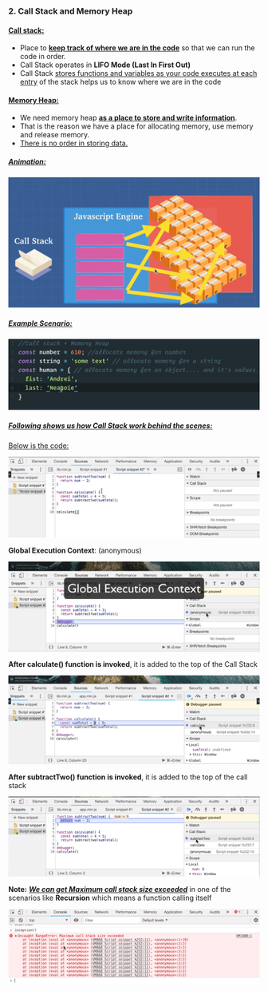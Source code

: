 ### 2. Call Stack and Memory Heap

#### <ins>Call stack:</ins>

- Place to <ins>**keep track of where we are in the code**</ins> so that we can run the code in order.
- Call Stack operates in **LIFO Mode (Last In First Out)**
- Call Stack <ins>stores functions and variables as your code executes at each entry</ins> of the stack helps us to know where we are in the code

#### <ins>Memory Heap:</ins>

- We need memory heap <ins>**as a place to store and write information**</ins>.
- That is the reason we have a place for allocating memory, use memory and release memory.
- <ins>There is no order in storing data.</ins>

##### <ins>Animation:</ins>


<img src="./images_used/compressed_Images/Call_Stack.png">



##### <ins>Example Scenario:</ins>


<img src="./images_used/compressed_Images/CallStack_memory_allocation.png">


##### <ins>Following shows us how Call Stack work behind the scenes:</ins>

<ins>Below is the code:</ins>


<img src="./images_used/compressed_Images/CallStack_behind_the_scenes.png">

**Global Execution Context**: (anonymous)


<img src="./images_used/compressed_Images/Global_Execution_Context.png">



**After calculate() function is invoked**, it is added to the top of the Call Stack


<img src="./images_used/compressed_Images/Function_invocation_added_to_callstack.png">

**After subtractTwo() function is invoked**, it is added to the top of the call stack

<img src="./images_used/compressed_Images/Function_invocation_added_to_callstack-1.png">



**Note:** <ins>**_We can get Maximum call stack size exceeded_**</ins> in one of the scenarios like **Recursion** which means a function calling itself


<img src="./images_used/compressed_Images/Maximum_call_stack_exceeded.png">